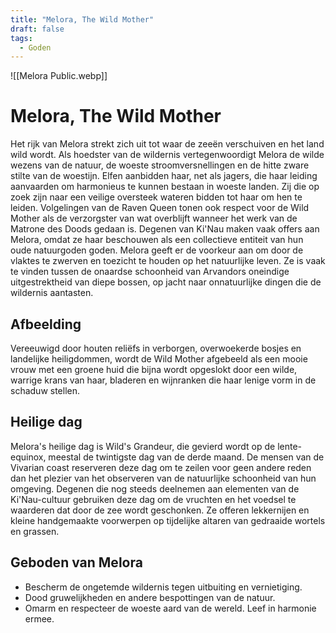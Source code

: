 ```yaml
---
title: "Melora, The Wild Mother"
draft: false
tags:
  - Goden
---
```

![[Melora Public.webp]]
# Melora, The Wild Mother
Het rijk van Melora strekt zich uit tot waar de zeeën verschuiven en het land wild wordt. Als hoedster van de wildernis vertegenwoordigt Melora de wilde wezens van de natuur, de woeste stroomversnellingen en de hitte zware stilte van de woestijn. Elfen aanbidden haar, net als jagers, die haar leiding aanvaarden om harmonieus te kunnen bestaan in woeste landen. Zij die op zoek zijn naar een veilige oversteek wateren bidden tot haar om hen te leiden. Volgelingen van de Raven Queen tonen ook respect voor de Wild Mother als de verzorgster van wat overblijft wanneer het werk van de Matrone des Doods gedaan is. Degenen van Ki'Nau maken vaak offers aan Melora, omdat ze haar beschouwen als een collectieve entiteit van hun oude natuurgoden goden. Melora geeft er de voorkeur aan om door de vlaktes te zwerven en toezicht te houden op het natuurlijke leven. Ze is vaak te vinden tussen de onaardse schoonheid van Arvandors oneindige uitgestrektheid van diepe bossen, op jacht naar onnatuurlijke dingen die de wildernis aantasten. 
## Afbeelding
Vereeuwigd door houten reliëfs in verborgen, overwoekerde bosjes en landelijke heiligdommen, wordt de Wild Mother afgebeeld als een mooie vrouw met een groene huid die bijna wordt opgeslokt door een wilde, warrige krans van haar, bladeren en wijnranken die haar lenige vorm in de schaduw stellen. 
## Heilige dag
Melora's heilige dag is Wild's Grandeur, die gevierd wordt op de lente-equinox, meestal de twintigste dag van de derde maand. De mensen van de Vivarian coast reserveren deze dag om te zeilen voor geen andere reden dan het plezier van het observeren van de natuurlijke schoonheid van hun omgeving. Degenen die nog steeds deelnemen aan elementen van de Ki'Nau-cultuur gebruiken deze dag om de vruchten en het voedsel te waarderen dat door de zee wordt geschonken. Ze offeren lekkernijen en kleine handgemaakte voorwerpen op tijdelijke altaren van gedraaide wortels en grassen.
## Geboden van Melora
- Bescherm de ongetemde wildernis tegen uitbuiting en vernietiging.
- Dood gruwelijkheden en andere bespottingen van de natuur.
- Omarm en respecteer de woeste aard van de wereld. Leef in harmonie ermee.